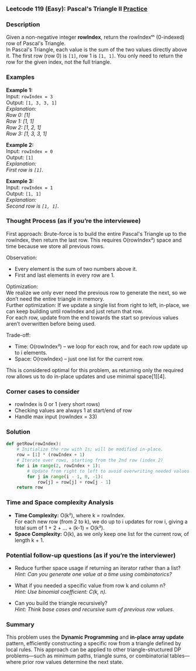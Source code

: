 ### Leetcode 119 (Easy): Pascal's Triangle II [Practice](https://leetcode.com/problems/pascals-triangle-ii)

### Description  
Given a non-negative integer **rowIndex**, return the rowIndexᵗʰ (0-indexed) row of Pascal's Triangle.  
In Pascal's Triangle, each value is the sum of the two values directly above it. The first row (row 0) is `[1]`, row 1 is `[1, 1]`. You only need to return the row for the given index, not the full triangle.

### Examples  

**Example 1:**  
Input: `rowIndex = 3`  
Output: `[1, 3, 3, 1]`  
*Explanation:  
Row 0: [1]  
Row 1: [1, 1]  
Row 2: [1, 2, 1]  
Row 3: [1, 3, 3, 1]*

**Example 2:**  
Input: `rowIndex = 0`  
Output: `[1]`  
*Explanation:  
First row is `[1]`.*

**Example 3:**  
Input: `rowIndex = 1`  
Output: `[1, 1]`  
*Explanation:  
Second row is `[1, 1]`.*

### Thought Process (as if you’re the interviewee)  
First approach: Brute-force is to build the entire Pascal's Triangle up to the rowIndex, then return the last row. This requires O(rowIndex²) space and time because we store all previous rows.

Observation:  
- Every element is the sum of two numbers above it.
- First and last elements in every row are 1.

Optimization:  
We realize we only ever need the previous row to generate the next, so we don’t need the entire triangle in memory.  
Further optimization: If we update a single list from right to left, in-place, we can keep building until rowIndex and just return that row.  
For each row, update from the end towards the start so previous values aren’t overwritten before being used.

Trade-off:  
- Time: O(rowIndex²) – we loop for each row, and for each row update up to i elements.
- Space: O(rowIndex) – just one list for the current row.

This is considered optimal for this problem, as returning only the required row allows us to do in-place updates and use minimal space[1][4].

### Corner cases to consider  
- rowIndex is 0 or 1 (very short rows)
- Checking values are always 1 at start/end of row
- Handle max input (rowIndex = 33)

### Solution

```python
def getRow(rowIndex):
    # Initialize the row with 1s; will be modified in-place.
    row = [1] * (rowIndex + 1)
    # Iterate over rows, starting from the 2nd row (index 2)
    for i in range(2, rowIndex + 1):
        # Update from right to left to avoid overwriting needed values
        for j in range(i - 1, 0, -1):
            row[j] = row[j] + row[j - 1]
    return row
```

### Time and Space complexity Analysis  

- **Time Complexity:** O(k²), where k = rowIndex.  
  For each new row (from 2 to k), we do up to i updates for row i, giving a total sum of 1 + 2 + ... + (k-1) = O(k²).
- **Space Complexity:** O(k), as we only keep one list for the current row, of length k + 1.

### Potential follow-up questions (as if you’re the interviewer)  

- Reduce further space usage if returning an iterator rather than a list?  
  *Hint: Can you generate one value at a time using combinatorics?*

- What if you needed a specific value from row k and column n?  
  *Hint: Use binomial coefficient: C(k, n).*

- Can you build the triangle recursively?  
  *Hint: Think base cases and recursive sum of previous row values.*

### Summary
This problem uses the **Dynamic Programming** and **in-place array update** pattern, efficiently constructing a specific row from a triangle defined by local rules. This approach can be applied to other triangle-structured DP problems—such as minimum paths, triangle sums, or combinatorial tables—where prior row values determine the next state.